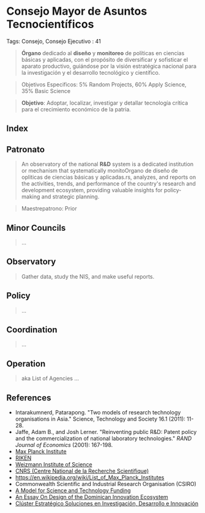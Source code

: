 # Consejo Mayor de Asuntos Tecnocientíficos

Tags: Consejo, Consejo Ejecutivo
: 41

> **Órgano** dedicado al **diseño** y **monitoreo**  de políticas en ciencias básicas y aplicadas, con el propósito de  diversificar y sofisticar el aparato productivo, guiándose por la visión  estratégica nacional para la investigación y el desarrollo tecnológico y  científico.
> 

> Objetivos Especificos: 5% Random Projects, 60% Apply Science, 35% Basic Science
> 

> **Objetivo**: Adoptar, localizar, investigar y detallar tecnología crítica para el crecimiento económico de la patria.
> 

## Index

## Patronato

> An observatory of the national **R&D** system is a dedicated institution or mechanism that systematically monitoOrgano de diseño de opliticas de ciencias básicas y aplicadas.rs, analyzes, and reports on the activities, trends, and performance of the country's research and development ecosystem, providing valuable insights for policy-making and strategic planning.
> 

> Maestrepatrono:  Prior
> 

## Minor Councils

> …
> 

## Observatory

> Gather data, study the NIS,  and make useful reports.
> 

## Policy

> …
> 

## Coordination

> …
> 

## Operation

> aka  List of Agencies …
> 

## References

- Intarakumnerd, Patarapong. "Two models of research technology organisations in Asia." Science, Technology and Society 16.1 (2011): 11-28.
- Jaffe, Adam B., and Josh Lerner. "Reinventing public R&D: Patent  policy and the commercialization of national laboratory technologies." *RAND Journal of Economics* (2001): 167-198.
- [Max Planck Institute](https://www.mpg.de/institutes)
- [RIKEN](https://www.riken.jp/)
- [Weizmann Institute of Science](https://www.weizmann.ac.il/pages/)
- [CNRS (Centre National de la Recherche Scientifique)](https://www.cnrs.fr/fr)
- https://en.wikipedia.org/wiki/List_of_Max_Planck_Institutes
- Commonwealth Scientific and Industrial Research Organisation (CSIRO)
- [A Model for Science and Technology  Funding](../../A%20Model%20for%20Science%20and%20Technology%20Funding%20102956e8f40e804cbc88d062660a77c8.md)
- [An Essay On Design of the Dominican Innovation Ecosystem](../../An%20Essay%20On%20Design%20of%20the%20Dominican%20Innovation%20Eco%20102956e8f40e8053817cf8e40b0ffa89.md)
- [Clúster Estratégico Soluciones en Investigación, Desarrollo e Innovación](Agencia%20Mayor%20de%20Ecosistemas%20Productivos%20131956e8f40e80d4be4df6dcc55f2762/Listado%20de%20Ecosistemas%20Productivos%20cb1b9e9803c64c9b9f1eb63145895817/Clu%CC%81ster%20Estrate%CC%81gico%20Soluciones%20en%20Investigacio%CC%81n%2010a956e8f40e80b38946e71ff616fdb2.md)